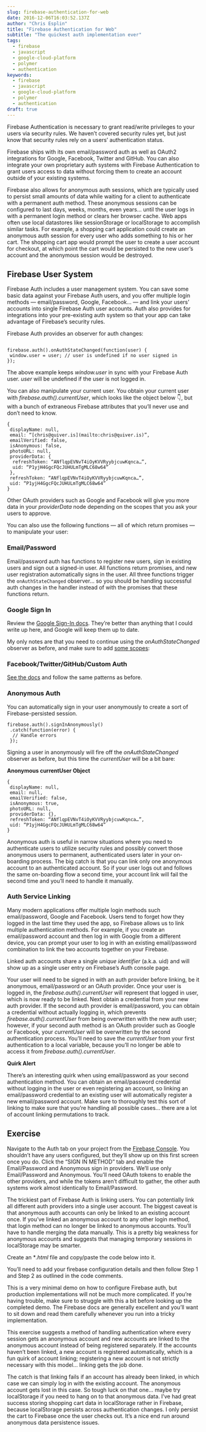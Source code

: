 ```yaml
---
slug: firebase-authentication-for-web
date: 2016-12-06T16:03:52.137Z
author: "Chris Esplin"
title: "Firebase Authentication for Web"
subtitle: "The quickest auth implementation ever"
tags:
  - firebase
  - javascript
  - google-cloud-platform
  - polymer
  - authentication
keywords:
  - firebase
  - javascript
  - google-cloud-platform
  - polymer
  - authentication
draft: true
---
```



Firebase Authentication is necessary to grant read/write privileges to your users via security rules. We haven’t covered security rules yet, but just know that security rules rely on a users’ authentication status.

Firebase ships with its own email/password auth as well as OAuth2 integrations for Google, Facebook, Twitter and GitHub. You can also integrate your own proprietary auth systems with Firebase Authentication to grant users access to data without forcing them to create an account outside of your existing systems.

Firebase also allows for anonymous auth sessions, which are typically used to persist small amounts of data while waiting for a client to authenticate with a permanent auth method. These anonymous sessions can be configured to last days, weeks, months, even years… until the user logs in with a permanent login method or clears her browser cache. Web apps often use local datastores like sessionStorage or localStorage to accomplish similar tasks. For example, a shopping cart application could create an anonymous auth session for every user who adds something to his or her cart. The shopping cart app would prompt the user to create a user account for checkout, at which point the cart would be persisted to the new user’s account and the anonymous session would be destroyed.

## Firebase User System

Firebase Auth includes a user management system. You can save some basic data against your Firebase Auth users, and you offer multiple login methods — email/password, Google, Facebook… — and link your users’ accounts into single Firebase Auth user accounts. Auth also provides for integrations into your pre-existing auth system so that your app can take advantage of Firebase’s security rules.

Firebase Auth provides an observer for auth changes:

```

firebase.auth().onAuthStateChanged(function(user) {
 window.user = user; // user is undefined if no user signed in
});
```


The above example keeps *window.user* in sync with your Firebase Auth user. *user* will be undefined if the user is not logged in.
 
 You can also manipulate your current user. You obtain your current user with *firebase.auth().currentUser*, which looks like the object below 👇, but with a bunch of extraneous Firebase attributes that you’ll never use and don’t need to know.

```
{
 displayName: null,
 email: “[chris@quiver.is](mailto:chris@quiver.is)”,
 emailVerified: false,
 isAnonymous: false,
 photoURL: null,
 providerData: {
  refreshToken: “ANflqpEVNvT4iOyKVVRyybjcuwKqnca…”,
  uid: “P1yjH4GgcFQcJUHULmTgMLC68w64”
 },
 refreshToken: “ANflqpEVNvT4iOyKVVRyybjcuwKqnca…”,
 uid: “P1yjH4GgcFQcJUHULmTgMLC68w64”
}

```


Other OAuth providers such as Google and Facebook will give you more data in your *providerData* node depending on the scopes that you ask your users to approve. 
 
 You can also use the following functions — all of which return promises — to manipulate your user:


### Email/Password

Email/password auth has functions to register new users, sign in existing users and sign out a signed-in user. All functions return promises, and new user registration automatically signs in the user. All three functions trigger the ```onAuthStateChanged``` observer… so you should be handling successful auth changes in the handler instead of with the promises that these functions return.


### Google Sign In

Review the [Google Sign-In docs](https://firebase.google.com/docs/auth/web/google-signin#before_you_begin). They’re better than anything that I could write up here, and Google will keep them up to date.

My only notes are that you need to continue using the *onAuthStateChanged* observer as before, and make sure to add [some scopes](https://developers.google.com/identity/protocols/googlescopes#google_sign-in):


### Facebook/Twitter/GitHub/Custom Auth

[See the docs](https://firebase.google.com/docs/auth/web/facebook-login#before_you_begin) and follow the same patterns as before.

### Anonymous Auth

You can automatically sign in your user anonymously to create a sort of Firebase-persisted session.

```
firebase.auth().signInAnonymously()
 .catch(function(error) {
  // Handle errors
 });
```


Signing a user in anonymously will fire off the *onAuthStateChanged* observer as before, but this time the *currentUser* will be a bit bare:

**Anonymous currentUser Object**

```
{
 displayName: null,
 email: null,
 emailVerified: false,
 isAnonymous: true,
 photoURL: null,
 providerData: {},
 refreshToken: “ANflqpEVNvT4iOyKVVRyybjcuwKqnca…”,
 uid: “P1yjH4GgcFQcJUHULmTgMLC68w64”
}
```


Anonymous auth is useful in narrow situations where you need to authenticate users to utilize security rules and possibly convert those anonymous users to permanent, authenticated users later in your on-boarding process. The big catch is that you can link only one anonymous account to an authenticated account. So if your user logs out and follows the same on-boarding flow a second time, your account link will fail the second time and you’ll need to handle it manually.

### Auth Service Linking

Many modern applications offer multiple login methods such email/password, Google and Facebook. Users tend to forget how they logged in the last time they used the app, so Firebase allows us to link multiple authentication methods. For example, if you create an email/password account and then log in with Google from a different device, you can prompt your user to log in with an existing email/password combination to link the two accounts together on your Firebase.

Linked auth accounts share a single *unique identifier* (a.k.a. uid) and will show up as a single user entry on Firebase’s Auth console page.

Your user will need to be signed in with an auth provider before linking, be it anonymous, email/password or an OAuth provider. Once your user is logged in, the *firebase.auth().currentUser* will represent that logged in user, which is now ready to be linked. Next obtain a credential from your new auth provider. If the second auth provider is email/password, you can obtain a credential without actually logging in, which prevents *firebase.auth().currentUser* from being overwritten with the new auth user; however, if your second auth method is an OAuth provider such as Google or Facebook, your *currentUser* will be overwritten by the second authentication process. You’ll need to save the *currentUser* from your first authentication to a local variable, because you’ll no longer be able to access it from *firebase.auth().currentUser*.


**Quirk Alert**

There’s an interesting quirk when using email/password as your second authentication method. You can obtain an email/password credential without logging in the user or even registering an account, so linking an email/password credential to an existing user will automatically register a new email/password account. Make sure to thoroughly test this sort of linking to make sure that you’re handling all possible cases… there are a lot of account linking permutations to track.

## Exercise

Navigate to the Auth tab on your project from the [Firebase Console](https://console.firebase.google.com/). You shouldn’t have any users configured, but they’ll show up on this first screen once you do. Click the “SIGN IN METHOD” tab and enable the Email/Password and Anonymous sign in providers. We’ll use only Email/Password and Anonymous. You’ll need OAuth tokens to enable the other providers, and while the tokens aren’t difficult to gather, the other auth systems work almost identically to Email/Password.

The trickiest part of Firebase Auth is linking users. You can potentially link all different auth providers into a single user account. The biggest caveat is that anonymous auth accounts can only be linked to an existing account once. If you’ve linked an anonymous account to any other login method, that login method can no longer be linked to anonymous accounts. You’ll have to handle merging the data manually. This is a pretty big weakness for anonymous accounts and suggests that managing temporary sessions in localStorage may be smarter.

Create an **.html* file and copy/paste the code below into it.


You’ll need to add your firebase configuration details and then follow Step 1 and Step 2 as outlined in the code comments.

This is a very minimal demo on how to configure Firebase auth, but production implementations will not be much more complicated. If you’re having trouble, make sure to struggle with this a bit before looking up the completed demo. The Firebase docs are generally excellent and you’ll want to sit down and read them carefully whenever you run into a tricky implementation.

This exercise suggests a method of handling authentication where every session gets an anonymous account and new accounts are linked to the anonymous account instead of being registered separately. If the accounts haven’t been linked, a new account is registered automatically, which is a fun quirk of account linking; registering a new account is not strictly necessary with this model… linking gets the job done.

The catch is that linking fails if an account has already been linked, in which case we can simply log in with the existing account. The anonymous account gets lost in this case. So tough luck on that one… maybe try localStorage if you need to hang on to that anonymous data. I’ve had great success storing shopping cart data in localStorage rather in Firebase, because localStorage persists across authentication changes. I only persist the cart to Firebase once the user checks out. It’s a nice end run around anonymous data persistence issues.